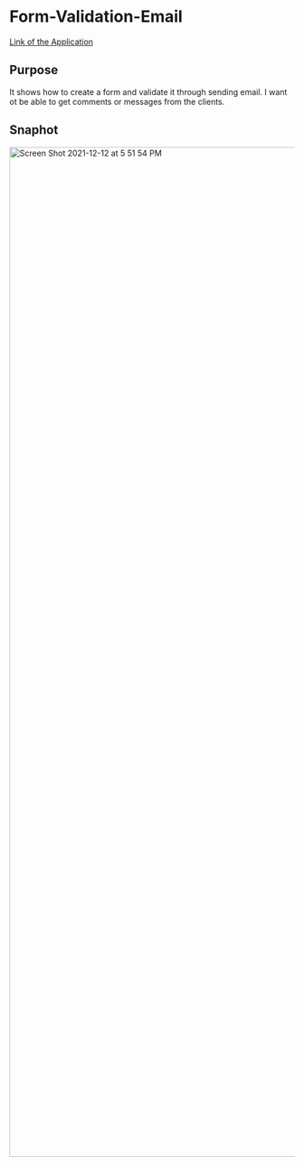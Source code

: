 # Form-Validation-Email

[Link of the Application]( https://alma-dev914.github.io/Form-Validation-Email/)
## Purpose
It shows how to create a form and validate it through sending email.
I want ot be able to get comments or messages from the clients.


## Snaphot
<img width="1786" alt="Screen Shot 2021-12-12 at 5 51 54 PM" src="https://user-images.githubusercontent.com/65073138/145740501-a0c1b322-f075-4b51-a3ba-5f9096fec6e5.png">
